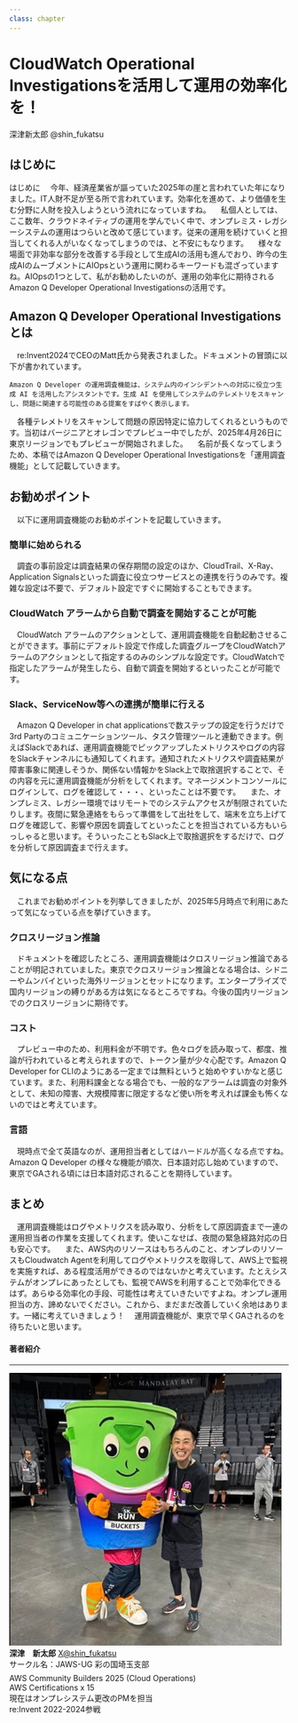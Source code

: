 ```yaml
---
class: chapter
---
```


# CloudWatch Operational Investigationsを活用して運用の効率化を！

<div class="flush-right">
深津新太郎 @shin_fukatsu
</div>

## はじめに

はじめに
　今年、経済産業省が謳っていた2025年の崖と言われていた年になりました。IT人財不足が至る所で言われています。効率化を進めて、より価値を生む分野に人財を投入しようという流れになっていますね。
　私個人としては、ここ数年、クラウドネイティブの運用を学んでいく中で、オンプレミス・レガシーシステムの運用はつらいと改めて感じています。従来の運用を続けていくと担当してくれる人がいなくなってしまうのでは、と不安にもなります。
　様々な場面で非効率な部分を改善する手段として生成AIの活用も進んでおり、昨今の生成AIのムーブメントにAIOpsという運用に関わるキーワードも混ざっていますね。AIOpsの1つとして、私がお勧めしたいのが、運用の効率化に期待されるAmazon Q Developer Operational Investigationsの活用です。

## Amazon Q Developer Operational Investigations とは

　re:Invent2024でCEOのMatt氏から発表されました。ドキュメントの冒頭に以下が書かれています。

`Amazon Q Developer の運用調査機能は、システム内のインシデントへの対応に役立つ生成 AI を活用したアシスタントです。生成 AI を使用してシステムのテレメトリをスキャンし、問題に関連する可能性のある提案をすばやく表示します。`

　各種テレメトリをスキャンして問題の原因特定に協力してくれるというものです。当初はバージニアとオレゴンでプレビュー中でしたが、2025年4月26日に東京リージョンでもプレビューが開始されました。
　名前が長くなってしまうため、本稿ではAmazon Q Developer Operational Investigationsを「運用調査機能」として記載していきます。

## お勧めポイント
　以下に運用調査機能のお勧めポイントを記載していきます。

### 簡単に始められる
　調査の事前設定は調査結果の保存期間の設定のほか、CloudTrail、X-Ray、Application Signalsといった調査に役立つサービスとの連携を行うのみです。複雑な設定は不要で、デフォルト設定ですぐに開始することもできます。

### CloudWatch アラームから自動で調査を開始することが可能
　CloudWatch アラームのアクションとして、運用調査機能を自動起動させることができます。事前にデフォルト設定で作成した調査グループをCloudWatchアラームのアクションとして指定するのみのシンプルな設定です。CloudWatchで指定したアラームが発生したら、自動で調査を開始するといったことが可能です。

### Slack、ServiceNow等への連携が簡単に行える
　Amazon Q Developer in chat applicationsで数ステップの設定を行うだけで3rd Partyのコミュニケーションツール、タスク管理ツールと連動できます。例えばSlackであれば、運用調査機能でピックアップしたメトリクスやログの内容をSlackチャンネルにも通知してくれます。通知されたメトリクスや調査結果が障害事象に関連しそうか、関係ない情報かをSlack上で取捨選択することで、その内容を元に運用調査機能が分析をしてくれます。マネージメントコンソールにログインして、ログを確認して・・・、といったことは不要です。
　また、オンプレミス、レガシー環境ではリモートでのシステムアクセスが制限されていたりします。夜間に緊急連絡をもらって準備をして出社をして、端末を立ち上げてログを確認して、影響や原因を調査してといったことを担当されている方もいらっしゃると思います。そういったこともSlack上で取捨選択をするだけで、ログを分析して原因調査まで行えます。

## 気になる点
　これまでお勧めポイントを列挙してきましたが、2025年5月時点で利用にあたって気になっている点を挙げていきます。

### クロスリージョン推論
　ドキュメントを確認したところ、運用調査機能はクロスリージョン推論であることが明記されていました。東京でクロスリージョン推論となる場合は、シドニーやムンバイといった海外リージョンとセットになります。エンタープライズで国内リージョンの縛りがある方は気になるところですね。今後の国内リージョンでのクロスリージョンに期待です。

### コスト
　プレビュー中のため、利用料金が不明です。色々ログを読み取って、都度、推論が行われていると考えられますので、トークン量が少々心配です。Amazon Q Developer for CLIのようにある一定までは無料というと始めやすいかなと感じています。また、利用料課金となる場合でも、一般的なアラームは調査の対象外として、未知の障害、大規模障害に限定するなど使い所を考えれば課金も怖くないのではと考えています。

### 言語
　現時点で全て英語なのが、運用担当者としてはハードルが高くなる点ですね。Amazon Q Developer の様々な機能が順次、日本語対応し始めていますので、東京でGAされる頃には日本語対応されることを期待しています。

## まとめ
　運用調査機能はログやメトリクスを読み取り、分析をして原因調査まで一連の運用担当者の作業を支援してくれます。使いこなせば、夜間の緊急経路対応の日も安心です。
　また、AWS内のリソースはもちろんのこと、オンプレのリソースもCloudwatch Agentを利用してログやメトリクスを取得して、AWS上で監視を実施すれば、ある程度活用ができるのではないかと考えています。たとえシステムがオンプレにあったとしても、監視でAWSを利用することで効率化できるはず。あらゆる効率化の手段、可能性は考えていきたいですよね。オンプレ運用担当の方、諦めないでください。これから、まだまだ改善していく余地はあります。一緒に考えていきましょう！
　運用調査機能が、東京で早くGAされるのを待ちたいと思います。

#### 著者紹介

---

<div class="author-profile">
    <img src="images/shfk2.jpg">
    <div>
        <div>
            <b>深津　新太郎</b>
            <a href="https://twitter.com/shin_fukatsu">X@shin_fukatsu</a>
        </div>
        <div>
            サークル名：JAWS-UG 彩の国埼玉支部
        </div>
    </div>
</div>
<p style="margin-top: 0.5em; margin-bottom: 2em;">
AWS Community Builders 2025 (Cloud Operations)<br>
AWS Certifications  x 15<br>
現在はオンプレシステム更改のPMを担当<br>
re:Invent 2022-2024参戦<br>
</p>